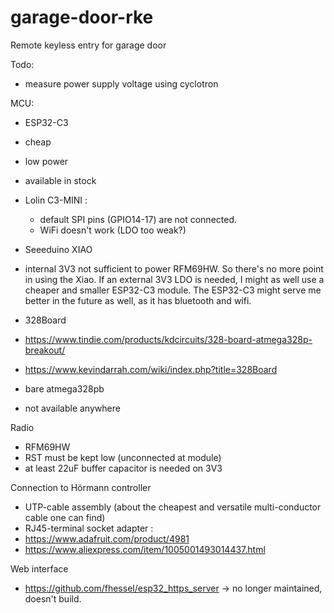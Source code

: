 # garage-door-rke
Remote keyless entry for garage door

Todo:
- measure power supply voltage using cyclotron 


MCU:
* ESP32-C3
 * cheap
 * low power
 * available in stock
 * Lolin C3-MINI : 
   * default SPI pins (GPIO14-17) are not connected.
   * WiFi doesn't work (LDO too weak?)
 
* Seeeduino XIAO
 * internal 3V3 not sufficient to power RFM69HW.  So there's no more point in using the Xiao.  If an external 3V3 LDO is needed, I might as well use a cheaper and smaller ESP32-C3 module.  The ESP32-C3 might serve me better in the future as well, as it has bluetooth and wifi.
 
* 328Board 
 * https://www.tindie.com/products/kdcircuits/328-board-atmega328p-breakout/
 * https://www.kevindarrah.com/wiki/index.php?title=328Board
 
* bare atmega328pb
 * not available anywhere
 
Radio
* RFM69HW
 * RST must be kept low (unconnected at module)
 * at least 22uF buffer capacitor is needed on 3V3
 
Connection to Hörmann controller
* UTP-cable assembly (about the cheapest and versatile multi-conductor cable one can find)
* RJ45-terminal socket adapter : 
 * https://www.adafruit.com/product/4981
 * https://www.aliexpress.com/item/1005001493014437.html

Web interface
* https://github.com/fhessel/esp32_https_server -> no longer maintained, doesn't build.
